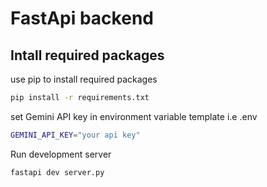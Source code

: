 # FastApi backend
## Intall required packages

use pip to install required packages

```bash
pip install -r requirements.txt
```
set Gemini API key in environment variable template i.e .env
```bash
GEMINI_API_KEY="your api key"
```
Run development server
```bash
fastapi dev server.py 
```
